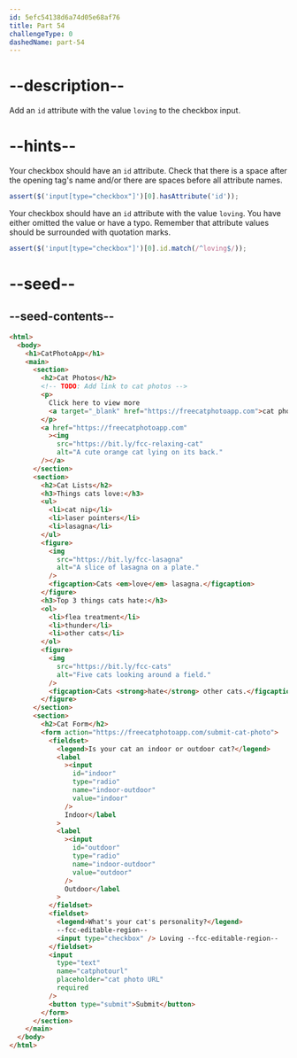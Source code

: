 ```yaml
---
id: 5efc54138d6a74d05e68af76
title: Part 54
challengeType: 0
dashedName: part-54
---
```


# --description--

Add an `id` attribute with the value `loving` to the checkbox input.

# --hints--

Your checkbox should have an `id` attribute. Check that there is a space after the opening tag's name and/or there are spaces before all attribute names.

```js
assert($('input[type="checkbox"]')[0].hasAttribute('id'));
```

Your checkbox should have an `id` attribute with the value `loving`. You have either omitted the value or have a typo. Remember that attribute values should be surrounded with quotation marks.

```js
assert($('input[type="checkbox"]')[0].id.match(/^loving$/));
```

# --seed--

## --seed-contents--

```html
<html>
  <body>
    <h1>CatPhotoApp</h1>
    <main>
      <section>
        <h2>Cat Photos</h2>
        <!-- TODO: Add link to cat photos -->
        <p>
          Click here to view more
          <a target="_blank" href="https://freecatphotoapp.com">cat photos</a>.
        </p>
        <a href="https://freecatphotoapp.com"
          ><img
            src="https://bit.ly/fcc-relaxing-cat"
            alt="A cute orange cat lying on its back."
        /></a>
      </section>
      <section>
        <h2>Cat Lists</h2>
        <h3>Things cats love:</h3>
        <ul>
          <li>cat nip</li>
          <li>laser pointers</li>
          <li>lasagna</li>
        </ul>
        <figure>
          <img
            src="https://bit.ly/fcc-lasagna"
            alt="A slice of lasagna on a plate."
          />
          <figcaption>Cats <em>love</em> lasagna.</figcaption>
        </figure>
        <h3>Top 3 things cats hate:</h3>
        <ol>
          <li>flea treatment</li>
          <li>thunder</li>
          <li>other cats</li>
        </ol>
        <figure>
          <img
            src="https://bit.ly/fcc-cats"
            alt="Five cats looking around a field."
          />
          <figcaption>Cats <strong>hate</strong> other cats.</figcaption>
        </figure>
      </section>
      <section>
        <h2>Cat Form</h2>
        <form action="https://freecatphotoapp.com/submit-cat-photo">
          <fieldset>
            <legend>Is your cat an indoor or outdoor cat?</legend>
            <label
              ><input
                id="indoor"
                type="radio"
                name="indoor-outdoor"
                value="indoor"
              />
              Indoor</label
            >
            <label
              ><input
                id="outdoor"
                type="radio"
                name="indoor-outdoor"
                value="outdoor"
              />
              Outdoor</label
            >
          </fieldset>
          <fieldset>
            <legend>What's your cat's personality?</legend>
            --fcc-editable-region--
            <input type="checkbox" /> Loving --fcc-editable-region--
          </fieldset>
          <input
            type="text"
            name="catphotourl"
            placeholder="cat photo URL"
            required
          />
          <button type="submit">Submit</button>
        </form>
      </section>
    </main>
  </body>
</html>
```
